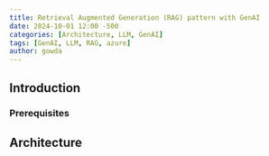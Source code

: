```yaml
---
title: Retrieval Augmented Generation (RAG) pattern with GenAI
date: 2024-10-01 12:00 -500
categories: [Architecture, LLM, GenAI]
tags: [GenAI, LLM, RAG, azure]
author: gowda
---
```


## Introduction

### Prerequisites

## Architecture
